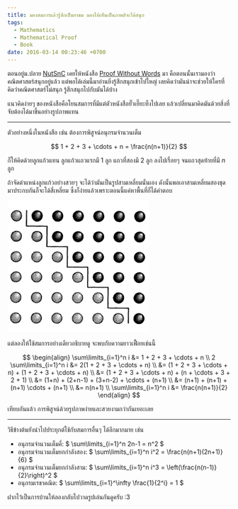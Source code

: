 ```yaml
---
title: มองสมการแล้วรู้สึกเป็นยาขม มองให้เห็นเป็นภาพสิจะได้สนุก
tags:
  - Mathematics
  - Mathematical Proof
  - Book
date: 2016-03-14 00:23:46 +0700
---
```


ตอนอยู่ม.ปลาย [NutSnC][] เคยให้หนังสือ [Proof Without Words][] มา คือตอนนั้นเรามองว่าคณิตศาสตร์สนุกอยู่แล้ว แต่พอได้เล่มนี้มาอ่านยิ่งรู้สึกสนุกเข้าไปใหญ่ เลยคิดว่ามันน่าจะช่วยให้ใครที่คิดว่าคณิตศาสตร์ไม่สนุก รู้สึกสนุกไปกับมันได้บ้าง

แนวคิดง่ายๆ ของหนังสือคือโยนสมการที่มีแต่ตัวหนังสือยั๊วเยี๊ยะทิ้งไปเลย แล้วเปลี่ยนมาคิดมันด้วยสิ่งที่จับต้องได้มาขึ้นอย่างรูปภาพแทน

---

ตัวอย่างหนึ่งในหนังสือ เช่น ต้องการพิสูจน์อนุกรมจำนวนเต็ม

$$
    1 + 2 + 3 + \cdots + n = \frac{n(n+1)}{2}
$$

ก็ให้คิดด้วยลูกแก้วแทน ลูกแก้วแถวแรกมี $1$ ลูก แถวที่สองมี $2$ ลูก ลงไปเรื่อยๆ จนแถวสุดท้ายที่มี $n$ ลูก

ถ้าจัดตำแหน่งลูกแก้วอย่างสวยๆ จะได้ว่ามันเป็นรูปสามเหลี่ยมนั่นเอง ดังนั้นพอเอาสามเหลี่ยมสองชุดมาประกบกันก็จะได้สี่เหลี่ยม ซึ่งก็ง่ายแล้วเพราะตอนนี้แค่หาพื้นที่ก็ได้คำตอบ

![](/images/math/proof-triangular-number.png)

แต่ลองให้ใช้สมการอย่างเดียวอธิบายดู จะพบกับความยาวเฟื้อยเช่นนี้

$$ \begin{align}
      \sum\limits_{i=1}^n i &= 1 + 2 + 3 + \cdots + n \\
    2 \sum\limits_{i=1}^n i &= 2(1 + 2 + 3 + \cdots + n) \\
                            &= (1 + 2 + 3 + \cdots + n) + (1 + 2 + 3 + \cdots + n) \\
                            &= (1 + 2 + 3 + \cdots + n) + (n + \cdots + 3 + 2 + 1) \\
                            &= (1+n) + (2+n-1) + (3+n-2) + \cdots + (n+1) \\
                            &= (n+1) + (n+1) + (n+1) \cdots + (n+1) \\
                            &= n(n+1) \\
      \sum\limits_{i=1}^n i &= \frac{n(n+1)}{2}
\end{align} $$

เทียบกันแล้ว การพิสูจน์ด้วยรูปภาพง่ายและสวยงามกว่ากันเยอะเลย

---

วิธีข้างต้นยังนำไปประยุกต์ใช้กับสมการอื่นๆ ได้อีกมากมาย เช่น

- อนุกรมจำนวนเต็มคี่: $ \sum\limits_{i=1}^n 2n-1 = n^2 $
- อนุกรมจำนวนเต็มยกกำลังสอง: $ \sum\limits_{i=1}^n i^2 = \frac{n(n+1)(2n+1)}{6} $
- อนุกรมจำนวนเต็มยกกำลังสาม: $ \sum\limits_{i=1}^n i^3 = \left(\frac{n(n-1)}{2}\right)^2 $
- อนุกรมเรขาคณิต: $ \sum\limits_{i=1}^\infty \frac{1}{2^i} = 1 $

ฝากไว้เป็นการบ้านให้ลองกลับไปวาดรูปเล่นกันดูครับ :3

[NutSnC]: //twitter.com/NutSnC
[Proof Without Words]: //www.goodreads.com/book/show/365666.Proofs_Without_Words

